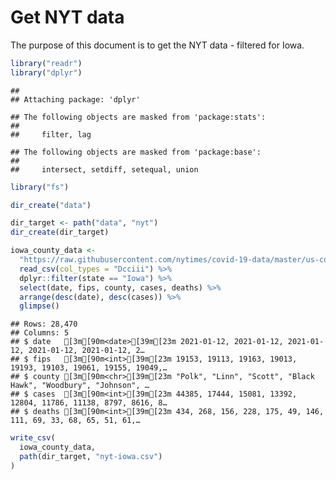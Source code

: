 Get NYT data
================

The purpose of this document is to get the NYT data - filtered for Iowa.

``` r
library("readr")
library("dplyr")
```

    ## 
    ## Attaching package: 'dplyr'

    ## The following objects are masked from 'package:stats':
    ## 
    ##     filter, lag

    ## The following objects are masked from 'package:base':
    ## 
    ##     intersect, setdiff, setequal, union

``` r
library("fs")
```

``` r
dir_create("data")

dir_target <- path("data", "nyt")
dir_create(dir_target)
```

``` r
iowa_county_data <- 
  "https://raw.githubusercontent.com/nytimes/covid-19-data/master/us-counties.csv" %>%
  read_csv(col_types = "Dcciii") %>%
  dplyr::filter(state == "Iowa") %>%
  select(date, fips, county, cases, deaths) %>%
  arrange(desc(date), desc(cases)) %>%
  glimpse()
```

    ## Rows: 28,470
    ## Columns: 5
    ## $ date   [3m[90m<date>[39m[23m 2021-01-12, 2021-01-12, 2021-01-12, 2021-01-12, 2021-01-12, 2…
    ## $ fips   [3m[90m<int>[39m[23m 19153, 19113, 19163, 19013, 19193, 19103, 19061, 19155, 19049,…
    ## $ county [3m[90m<chr>[39m[23m "Polk", "Linn", "Scott", "Black Hawk", "Woodbury", "Johnson", …
    ## $ cases  [3m[90m<int>[39m[23m 44385, 17444, 15081, 13392, 12804, 11786, 11138, 8797, 8616, 8…
    ## $ deaths [3m[90m<int>[39m[23m 434, 268, 156, 228, 175, 49, 146, 111, 69, 33, 68, 65, 51, 61,…

``` r
write_csv(
  iowa_county_data,
  path(dir_target, "nyt-iowa.csv")
)
```
